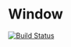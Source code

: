 # Window

[![Build Status](https://travis-ci.org/zenna/Window.jl.svg?branch=master)](https://travis-ci.org/zenna/Window.jl)
